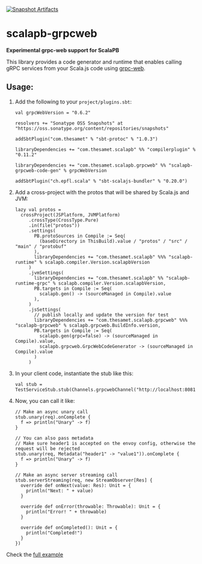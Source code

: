 [![Snapshot Artifacts][Badge-SonatypeSnapshots]][Link-SonatypeSnapshots]

# scalapb-grpcweb

**Experimental grpc-web support for ScalaPB**

This library provides a code generator and runtime that enables calling gRPC services
from your Scala.js code using [grpc-web](https://github.com/grpc/grpc-web).

## Usage:

1. Add the following to your `project/plugins.sbt`:
    ```
    val grpcWebVersion = "0.6.2"
    
    resolvers += "Sonatype OSS Snapshots" at "https://oss.sonatype.org/content/repositories/snapshots"
    
    addSbtPlugin("com.thesamet" % "sbt-protoc" % "1.0.3")
    
    libraryDependencies += "com.thesamet.scalapb" %% "compilerplugin" % "0.11.2"
    
    libraryDependencies += "com.thesamet.scalapb.grpcweb" %% "scalapb-grpcweb-code-gen" % grpcWebVersion
    
    addSbtPlugin("ch.epfl.scala" % "sbt-scalajs-bundler" % "0.20.0")
    ```

2. Add a cross-project with the protos that will be shared by Scala.js and
   JVM:

   ```
   lazy val protos =
     crossProject(JSPlatform, JVMPlatform)
        .crossType(CrossType.Pure)
        .in(file("protos"))
        .settings(
          PB.protoSources in Compile := Seq(
            (baseDirectory in ThisBuild).value / "protos" / "src" / "main" / "protobuf"
          ),
          libraryDependencies += "com.thesamet.scalapb" %%% "scalapb-runtime" % scalapb.compiler.Version.scalapbVersion
        )
        .jvmSettings(
          libraryDependencies += "com.thesamet.scalapb" %% "scalapb-runtime-grpc" % scalapb.compiler.Version.scalapbVersion,
          PB.targets in Compile := Seq(
            scalapb.gen() -> (sourceManaged in Compile).value
          ),
        )
        .jsSettings(
          // publish locally and update the version for test
          libraryDependencies += "com.thesamet.scalapb.grpcweb" %%% "scalapb-grpcweb" % scalapb.grpcweb.BuildInfo.version,
          PB.targets in Compile := Seq(
            scalapb.gen(grpc=false) -> (sourceManaged in Compile).value,
            scalapb.grpcweb.GrpcWebCodeGenerator -> (sourceManaged in Compile).value
          )
        )
   ```

3. In your client code, instantiate the stub like this:

   ```
   val stub = TestServiceStub.stub(Channels.grpcwebChannel("http://localhost:8081"))
   ```

4. Now, you can call it like:

   ```
   // Make an async unary call
   stub.unary(req).onComplete {
     f => println("Unary" -> f)
   }

   // You can also pass metadata
   // Make sure header1 is accepted on the envoy config, otherwise the request will be rejected
   stub.unary(req, Metadata("header1" -> "value1")).onComplete {
     f => println("Unary" -> f)
   }

   // Make an async server streaming call
   stub.serverStreaming(req, new StreamObserver[Res] {
     override def onNext(value: Res): Unit = {
       println("Next: " + value)
     }

     override def onError(throwable: Throwable): Unit = {
       println("Error! " + throwable)
     }

     override def onCompleted(): Unit = {
       println("Completed!")
     }
   })
   ```

Check the [full example](https://github.com/scalapb/scalapb-grpcweb/tree/master/example)

[Link-SonatypeSnapshots]: https://oss.sonatype.org/content/repositories/snapshots/com/thesamet/scalapb/grpcweb/scalapb-grpcweb_sjs1_2.13/ "Sonatype Snapshots"
[Badge-SonatypeSnapshots]: https://img.shields.io/nexus/s/https/oss.sonatype.org/com.thesamet.scalapb.grpcweb/scalapb-grpcweb_sjs1_2.13.svg "Sonatype Snapshots"
